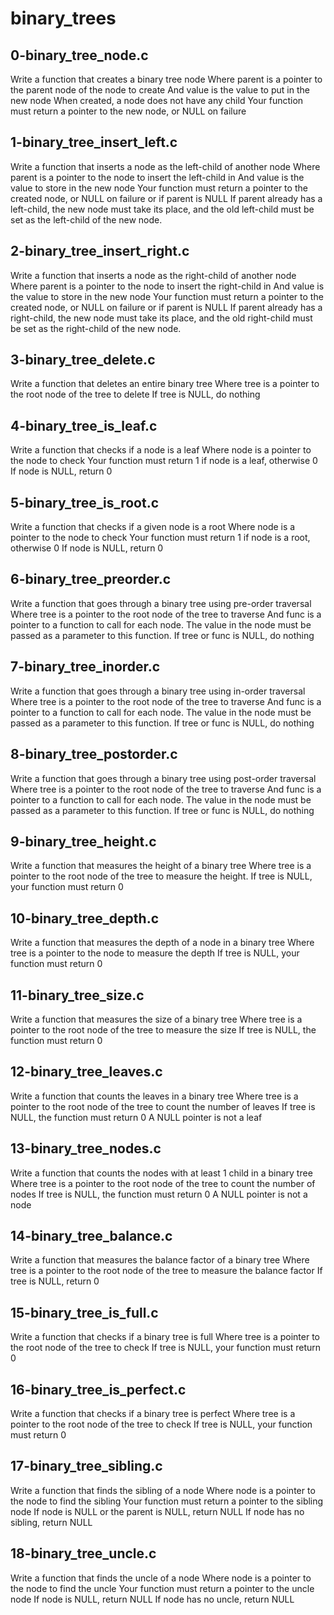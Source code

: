 # binary_trees
## 0-binary_tree_node.c
Write a function that creates a binary tree node
Where parent is a pointer to the parent node of the node to create
And value is the value to put in the new node
When created, a node does not have any child
Your function must return a pointer to the new node, or NULL on failure
## 1-binary_tree_insert_left.c
Write a function that inserts a node as the left-child of another node
Where parent is a pointer to the node to insert the left-child in
And value is the value to store in the new node
Your function must return a pointer to the created node, or NULL on failure or if parent is NULL
If parent already has a left-child, the new node must take its place, and the old left-child must be set as the left-child of the new node.
## 2-binary_tree_insert_right.c
Write a function that inserts a node as the right-child of another node
Where parent is a pointer to the node to insert the right-child in
And value is the value to store in the new node
Your function must return a pointer to the created node, or NULL on failure or if parent is NULL
If parent already has a right-child, the new node must take its place, and the old right-child must be set as the right-child of the new node.
## 3-binary_tree_delete.c
Write a function that deletes an entire binary tree
Where tree is a pointer to the root node of the tree to delete
If tree is NULL, do nothing
## 4-binary_tree_is_leaf.c
Write a function that checks if a node is a leaf
Where node is a pointer to the node to check
Your function must return 1 if node is a leaf, otherwise 0
If node is NULL, return 0
## 5-binary_tree_is_root.c
Write a function that checks if a given node is a root
Where node is a pointer to the node to check
Your function must return 1 if node is a root, otherwise 0
If node is NULL, return 0
## 6-binary_tree_preorder.c
Write a function that goes through a binary tree using pre-order traversal
Where tree is a pointer to the root node of the tree to traverse
And func is a pointer to a function to call for each node. The value in the node must be passed as a parameter to this function.
If tree or func is NULL, do nothing
## 7-binary_tree_inorder.c
Write a function that goes through a binary tree using in-order traversal
Where tree is a pointer to the root node of the tree to traverse
And func is a pointer to a function to call for each node. The value in the node must be passed as a parameter to this function.
If tree or func is NULL, do nothing
## 8-binary_tree_postorder.c
Write a function that goes through a binary tree using post-order traversal
Where tree is a pointer to the root node of the tree to traverse
And func is a pointer to a function to call for each node. The value in the node must be passed as a parameter to this function.
If tree or func is NULL, do nothing
## 9-binary_tree_height.c
Write a function that measures the height of a binary tree
Where tree is a pointer to the root node of the tree to measure the height.
If tree is NULL, your function must return 0
## 10-binary_tree_depth.c
Write a function that measures the depth of a node in a binary tree
Where tree is a pointer to the node to measure the depth
If tree is NULL, your function must return 0
## 11-binary_tree_size.c
Write a function that measures the size of a binary tree
Where tree is a pointer to the root node of the tree to measure the size
If tree is NULL, the function must return 0
## 12-binary_tree_leaves.c
Write a function that counts the leaves in a binary tree
Where tree is a pointer to the root node of the tree to count the number of leaves
If tree is NULL, the function must return 0
A NULL pointer is not a leaf
## 13-binary_tree_nodes.c
Write a function that counts the nodes with at least 1 child in a binary tree
Where tree is a pointer to the root node of the tree to count the number of nodes
If tree is NULL, the function must return 0
A NULL pointer is not a node
## 14-binary_tree_balance.c
Write a function that measures the balance factor of a binary tree
Where tree is a pointer to the root node of the tree to measure the balance factor
If tree is NULL, return 0
## 15-binary_tree_is_full.c
Write a function that checks if a binary tree is full
Where tree is a pointer to the root node of the tree to check
If tree is NULL, your function must return 0
## 16-binary_tree_is_perfect.c
Write a function that checks if a binary tree is perfect
Where tree is a pointer to the root node of the tree to check
If tree is NULL, your function must return 0
## 17-binary_tree_sibling.c
Write a function that finds the sibling of a node
Where node is a pointer to the node to find the sibling
Your function must return a pointer to the sibling node
If node is NULL or the parent is NULL, return NULL
If node has no sibling, return NULL
## 18-binary_tree_uncle.c
Write a function that finds the uncle of a node
Where node is a pointer to the node to find the uncle
Your function must return a pointer to the uncle node
If node is NULL, return NULL
If node has no uncle, return NULL
